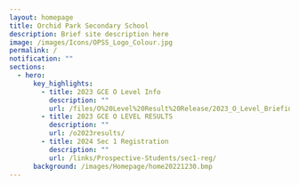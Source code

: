 ```yaml
---
layout: homepage
title: Orchid Park Secondary School
description: Brief site description here
image: /images/Icons/OPSS_Logo_Colour.jpg
permalink: /
notification: ""
sections:
  - hero:
      key_highlights:
        - title: 2023 GCE O Level Info
          description: ""
          url: /files/O%20Level%20Result%20Release/2023_O_Level_Briefing_Slides_for_Students_OPSS.pdf
        - title: 2023 GCE O LEVEL RESULTS
          description: ""
          url: /o2023results/
        - title: 2024 Sec 1 Registration
          description: ""
          url: /links/Prospective-Students/sec1-reg/
      background: /images/Homepage/home20221230.bmp
---
```

